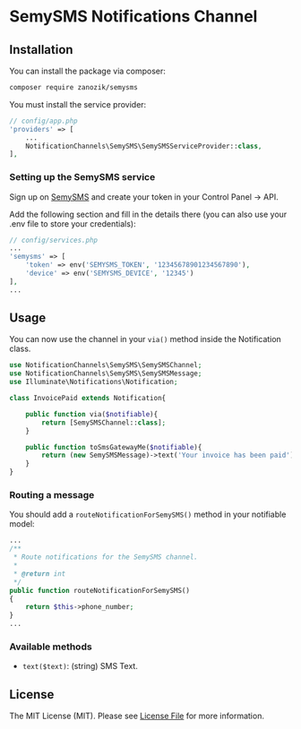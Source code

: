SemySMS Notifications Channel
================

## Installation

You can install the package via composer:

``` bash
composer require zanozik/semysms
```

You must install the service provider:

```php
// config/app.php
'providers' => [
    ...
    NotificationChannels\SemySMS\SemySMSServiceProvider::class,
],
```

### Setting up the SemySMS service

Sign up on [SemySMS](https://semysms.net) and create your token in your Control Panel -> API.

Add the following section and fill in the details there (you can also use your .env file to store your credentials):

```php
// config/services.php
...
'semysms' => [
    'token' => env('SEMYSMS_TOKEN', '12345678901234567890'),
    'device' => env('SEMYSMS_DEVICE', '12345')
],
...
```

## Usage

You can now use the channel in your `via()` method inside the Notification class.

``` php
use NotificationChannels\SemySMS\SemySMSChannel;
use NotificationChannels\SemySMS\SemySMSMessage;
use Illuminate\Notifications\Notification;

class InvoicePaid extends Notification{

    public function via($notifiable){
        return [SemySMSChannel::class];
    }

    public function toSmsGatewayMe($notifiable){
        return (new SemySMSMessage)->text('Your invoice has been paid');
    }
}
```

### Routing a message

You should add a `routeNotificationForSemySMS()` method in your notifiable model:

``` php
...
/**
 * Route notifications for the SemySMS channel.
 *
 * @return int
 */
public function routeNotificationForSemySMS()
{
    return $this->phone_number;
}
...
```

### Available methods

- `text($text)`: (string) SMS Text.

## License

The MIT License (MIT). Please see [License File](LICENSE) for more information.
